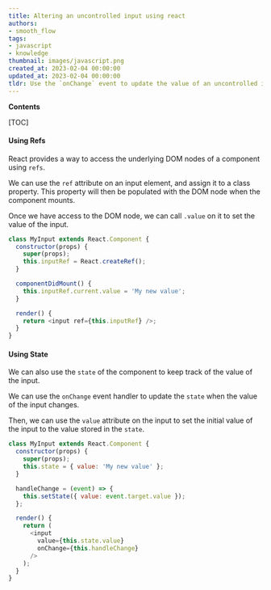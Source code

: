 ```yaml
---
title: Altering an uncontrolled input using react
authors:
- smooth_flow
tags:
- javascript
- knowledge
thumbnail: images/javascript.png
created_at: 2023-02-04 00:00:00
updated_at: 2023-02-04 00:00:00
tldr: Use the `onChange` event to update the value of an uncontrolled input in React.
---
```


**Contents**

[TOC]

#### Using Refs

React provides a way to access the underlying DOM nodes of a component using `refs`. 

We can use the `ref` attribute on an input element, and assign it to a class property. This property will then be populated with the DOM node when the component mounts.

Once we have access to the DOM node, we can call `.value` on it to set the value of the input.

```js
class MyInput extends React.Component {
  constructor(props) {
    super(props);
    this.inputRef = React.createRef();
  }

  componentDidMount() {
    this.inputRef.current.value = 'My new value';
  }

  render() {
    return <input ref={this.inputRef} />;
  }
}
```

#### Using State

We can also use the `state` of the component to keep track of the value of the input.

We can use the `onChange` event handler to update the `state` when the value of the input changes.

Then, we can use the `value` attribute on the input to set the initial value of the input to the value stored in the `state`.

```js
class MyInput extends React.Component {
  constructor(props) {
    super(props);
    this.state = { value: 'My new value' };
  }

  handleChange = (event) => {
    this.setState({ value: event.target.value });
  };

  render() {
    return (
      <input
        value={this.state.value}
        onChange={this.handleChange}
      />
    );
  }
}
```
